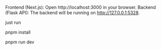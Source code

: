Frontend (Next.js): Open http://localhost:3000 in your browser.
Backend (Flask API): The backend will be running on http://127.0.0.1:5328.

just run

pnpm install
  
pnpm run dev
